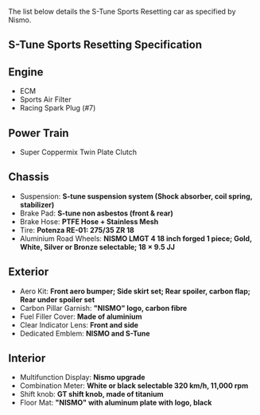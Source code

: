 The list below details the S-Tune Sports Resetting car as specified by Nismo.  
  
## S-Tune Sports Resetting Specification  
  
## Engine  
* ECM	  
* Sports Air Filter  
* Racing Spark Plug (#7)  
  
## Power Train  
* Super Coppermix Twin Plate Clutch  
  
## Chassis  
* Suspension: __S-tune suspension system (Shock absorber, coil spring, stabilizer)__  
* Brake Pad: __S-tune non asbestos (front & rear)__  
* Brake Hose: __PTFE Hose + Stainless Mesh__  
* Tire: __Potenza RE-01: 275/35 ZR 18__  
* Aluminium Road Wheels: __NISMO LMGT 4 18 inch forged 1 piece; Gold, White, Silver or Bronze selectable; 18 × 9.5 JJ__  
  
## Exterior  
* Aero Kit: __Front aero bumper; Side skirt set; Rear spoiler, carbon flap; Rear under spoiler set__  
* Carbon Pillar Garnish: __"NISMO" logo, carbon fibre__  
* Fuel Filler Cover: __Made of aluminium__  
* Clear Indicator Lens: __Front and side__  
* Dedicated Emblem: __NISMO and S-Tune__  
  
## Interior  
* Multifunction Display: __Nismo upgrade__  
* Combination Meter: __White or black selectable 320 km/h, 11,000 rpm__  
* Shift knob: __GT shift knob, made of titanium__  
* Floor Mat: __"NISMO" with aluminum plate with logo, black__  